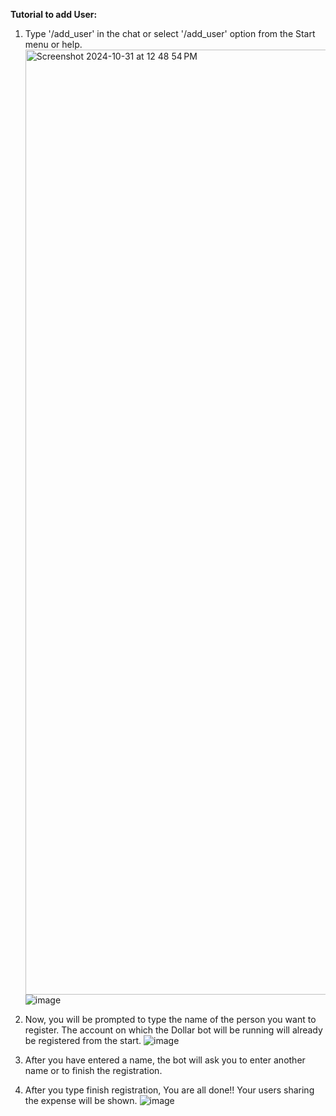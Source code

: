 **Tutorial to add User:**
1.  Type '/add_user' in the chat or select '/add_user' option from
    the Start menu or help.
    <img width="1512" alt="Screenshot 2024-10-31 at 12 48 54 PM" src="https://github.com/user-attachments/assets/dd29c5ed-0a1a-44b3-86b6-da4700b1c202">
    ![image](https://github.com/user-attachments/assets/93d2a2c5-dac9-4311-81e0-1ba6e5ae0212)

2.  Now, you will be prompted to type the name of the person you want to register.
    The account on which the Dollar bot will be running will already be registered from the start.
    ![image](https://github.com/user-attachments/assets/fe85ed51-440d-47b9-9df0-a00f3d158b82)

3.  After you have entered a name, the bot will ask you to  enter another name or to finish the registration.


4. After you type finish registration, You are all done!! Your users sharing the expense will be shown.
   ![image](https://github.com/user-attachments/assets/eddb29b8-92c0-49ba-8ae0-9d492969558c)

    

